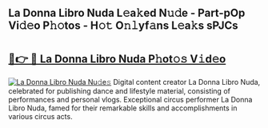 ## La Donna Libro Nuda L𝚎a𝚔ed N𝚞𝚍e - Part-pOp Vi𝚍𝚎o P𝚑𝚘tos - H𝚘𝚝 O𝚗𝚕yf𝚊ns L𝚎a𝚔s sPJCs

# <h2><a href="http://kf72cyb.oniu.top/?m=La+Donna+Libro+Nuda">🔗👉 🔴 La Donna Libro Nuda P𝚑ot𝚘𝚜 V𝚒d𝚎o</a></h2>

[![La Donna Libro Nuda Nu𝚍e𝚜](https://i.imgur.com/0qMVB7G.gif)](http://kf72cyb.oniu.top/?m=La+Donna+Libro+Nuda)
Digital content creator La Donna Libro Nuda, celebrated for publishing dance and lifestyle material, consisting of performances and personal vlogs. Exceptional circus performer La Donna Libro Nuda, famed for their remarkable skills and accomplishments in various circus acts.  
